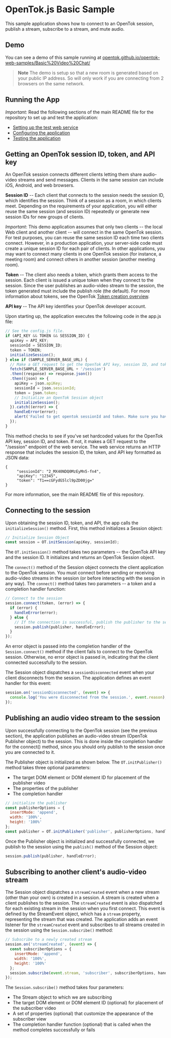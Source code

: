 OpenTok.js Basic Sample
=======================

This sample application shows how to connect to an OpenTok session, publish a stream,
subscribe to a stream, and mute audio.

## Demo

You can see a demo of this sample running at [opentok.github.io/opentok-web-samples/Basic%20Video%20Chat/](https://opentok.github.io/opentok-web-samples/Basic%20Video%20Chat/)

> **Note** The demo is setup so that a new room is generated based on your public IP address. So will only work if you are connecting from 2 browsers on the same network.

## Running the App

*Important:* Read the following sections of the main README file for the repository to set up
and test the application:

* [Setting up the test web service](../README.md#setting-up-the-test-web-service)
* [Configuring the application](../README.md#configuring-the-application)
* [Testing the application](../README.md#testing-the-application)

## Getting an OpenTok session ID, token, and API key

An OpenTok session connects different clients letting them share audio-video streams and send
messages. Clients in the same session can include iOS, Android, and web browsers.

**Session ID** -- Each client that connects to the session needs the session ID, which identifies
the session. Think of a session as a room, in which clients meet. Depending on the requirements of
your application, you will either reuse the same session (and session ID) repeatedly or generate
new session IDs for new groups of clients.

*Important*: This demo application assumes that only two clients -- the local Web client and
another client -- will connect in the same OpenTok session. For test purposes, you can reuse the
same session ID each time two clients connect. However, in a production application, your
server-side code must create a unique session ID for each pair of clients. In other applications,
you may want to connect many clients in one OpenTok session (for instance, a meeting room) and
connect others in another session (another meeting room).

**Token** -- The client also needs a token, which grants them access to the session. Each client is
issued a unique token when they connect to the session. Since the user publishes an audio-video
stream to the session, the token generated must include the publish role (the default). For more
information about tokens, see the OpenTok [Token creation
overview](https://tokbox.com/opentok/tutorials/create-token/).

**API key** -- The API key identifies your OpenTok developer account.

Upon starting up, the application executes the following code in the app.js file:

```javascript
// See the config.js file.
if (API_KEY && TOKEN && SESSION_ID) {
  apiKey = API_KEY;
  sessionId = SESSION_ID;
  token = TOKEN;
  initializeSession();
} else if (SAMPLE_SERVER_BASE_URL) {
  // Make a GET request to get the OpenTok API key, session ID, and token from the server
  fetch(SAMPLE_SERVER_BASE_URL + '/session')
  .then((response) => response.json())
  .then((json) => {
    apiKey = json.apiKey;
    sessionId = json.sessionId;
    token = json.token;
    // Initialize an OpenTok Session object
    initializeSession();
  }).catch((error) => {
    handleError(error);
    alert('Failed to get opentok sessionId and token. Make sure you have updated the config.js file.');
  });
}
```

This method checks to see if you've set hardcoded values for the OpenTok API key, session ID, and
token. If not, it makes a GET request to the "/session" endpoint of the web service.
The web service returns an HTTP response that includes the session ID, the token, and API key
formatted as JSON data:

    {
         "sessionId": "2_MX40NDQ0MzEyMn5-fn4",
         "apiKey": "12345",
         "token": "T1==cGFydG5lcl9pZD00jg="
    }

For more information, see the main README file of this repository.

## Connecting to the session

Upon obtaining the session ID, token, and API, the app calls the `initializeSession()` method.
First, this method initializes a Session object:

```javascript
// Initialize Session Object
const session = OT.initSession(apiKey, sessionId);
```

The `OT.initSession()` method takes two parameters -- the OpenTok API key and the session ID. It
initializes and returns an OpenTok Session object.

The `connect()` method of the Session object connects the client application to the OpenTok
session. You must connect before sending or receiving audio-video streams in the session (or before
interacting with the session in any way). The `connect()` method takes two parameters -- a token
and a completion handler function:

```javascript
// Connect to the session
session.connect(token, (error) => {
  if (error) {
    handleError(error);
  } else {
    // If the connection is successful, publish the publisher to the session
    session.publish(publisher, handleError);
  }
});
```

An error object is passed into the completion handler of the `Session.connect()` method if the
client fails to connect to the OpenTok session. Otherwise, no error object is passed in, indicating
that the client connected successfully to the session.

The Session object dispatches a `sessionDisconnected` event when your client disconnects from the
session. The application defines an event handler for this event:

```javascript
session.on('sessionDisconnected', (event) => {
  console.log('You were disconnected from the session.', event.reason);
});
```

## Publishing an audio video stream to the session

Upon successfully connecting to the OpenTok session (see the previous section), the application publishes an 
audio-video stream (OpenTok Publisher object) to the session. This is done inside the completion handler for the 
connect() method, since you should only publish to the session once you are connected to it.

The Publisher object is initialized as shown below. The `OT.initPublisher()` method takes three
optional parameters:

* The target DOM element or DOM element ID for placement of the publisher video
* The properties of the publisher
* The completion handler

```javascript
// initialize the publisher
const publisherOptions = {
  insertMode: 'append',
  width: '100%',
  height: '100%'
};
const publisher = OT.initPublisher('publisher', publisherOptions, handleError);
```

Once the Publisher object is initialized and successfully connected, we publish to the session using the `publish()`
method of the Session object:

```javascript
session.publish(publisher, handleError);
```

## Subscribing to another client's audio-video stream

The Session object dispatches a `streamCreated` event when a new stream (other than your own) is
created in a session. A stream is created when a client publishes to the session. The
`streamCreated` event is also dispatched for each existing stream in the session when you first
connect. This event is defined by the StreamEvent object, which has a `stream` property,
representing the stream that was created. The application adds an event listener for the
`streamCreated` event and subscribes to all streams created in the session using the
`Session.subscribe()` method:

```javascript
// Subscribe to a newly created stream
session.on('streamCreated', (event) => {
  const subscriberOptions = {
    insertMode: 'append',
    width: '100%',
    height: '100%'
  };
  session.subscribe(event.stream, 'subscriber', subscriberOptions, handleError);
});
```

The `Session.subscribe()` method takes four parameters:

* The Stream object to which we are subscribing
* The target DOM element or DOM element ID (optional) for placement of the subscriber video
* A set of properties (optional) that customize the appearance of the subscriber view
* The completion handler function (optional) that is called when the method completes
  successfully or fails
